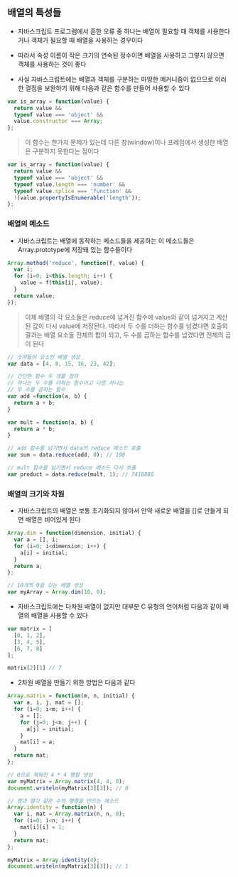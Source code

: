## 배열의 특성들

* 자바스크립트 프로그램에서 흔한 오류 중 하나는 배열이 필요할 때 객체를 사용한다거나 객체가 필요할 때 배열을 사용하는 경우이다

* 따라서 속성 이름이 작은 크기의 연속된 정수이면 배열을 사용하고 그렇지 않으면 객체를 사용하는 것이 좋다

* 사실 자바스크립트에는 배열과 객체를 구분하는 마땅한 메커니즘이 없으므로 이러한 결점을 보완하기 위해 다음과 같은 함수를 만들어 사용할 수 있다

```javascript
var is_array = function(value) {
  return value && 
  typeof value === 'object' &&
  value.constructor === Array;
};
```

> 이 함수는 한가지 문제가 있는데 다른 창(window)이나 프레임에서 생성한 배열은 구분하지 못한다는 점이다

```javascript
var is_array = function(value) {
  return value &&
  typeof value === 'object' &&
  typeof value.length === 'number' &&
  typeof value.splice === 'function' &&
  !(value.propertyIsEnumerable('length'));
};
```


### 배열의 메소드

* 자바스크립트는 배열에 동작하는 메소드들을 제공하는 이 메소드들은 Array.prototype에 저장돼 있는 함수들이다

```javascript
Array.method('reduce', function(f, value) {
  var i;
  for (i=0; i<this.length; i++) {
    value = f(this[i], value);
  }
  return value;
});
```

> 이제 배열의 각 요소들은 reduce에 넘겨진 함수에 value와 같이 넘겨지고 계산된 값이 다시 value에 저장된다. 따라서 두 수를 더하는 함수를 넘겼다면 호출의 결과는 배열 요소들 전체의 합이 되고, 두 수를 곱하는 함수를 넘겼다면 전체의 곱이 된다

```javascript
// 숫자들이 요소인 배열 생성
var data = [4, 8, 15, 16, 23, 42];

// 간단한 함수 두 개를 정의
// 하나는 두 수를 더하는 함수이고 다른 하나는
// 두 수를 곱하는 함수
var add =function(a, b) {
  return a + b;
}

var mult = function(a, b) {
  return a * b;
}

// add 함수를 넘기면서 data의 reduce 메소드 호출
var sum = data.reduce(add, 0); // 108

// mult 함수를 넘기면서 reduce 메소드 다시 호출
var product = data.reduce(mult, 1); // 7418880
```


### 배열의 크기와 차원

* 자바스크립트의 배열은 보통 초기화되지 않아서 만약 새로운 배열을 []로 만들게 되면 배열은 비어있게 된다

```javascript
Array.dim = function(dimension, initial) {
  var a = [], i;
  for (i=0; i<dimension; i++) {
    a[i] = initial;
  }
  return a;
};

// 10개의 0을 갖는 배열 생성
var myArray = Array.dim(10, 0);
```

* 자바스크립트에는 다차원 배열이 없지만 대부분 C 유형의 언어처럼 다음과 같이 배열의 배열을 사용할 수 있다

```javascript
var matrix = [
  [0, 1, 2],
  [3, 4, 5],
  [6, 7, 8]
];

matrix[2][1] // 7
```

* 2차원 배열을 만들기 위한 방법은 다음과 같다

```javascript
Array.matrix = function(m, n, initial) {
  var a, i, j, mat = [];
  for (i=0; i<m; i++) {
    a = [];
    for (j=0; j<n; j++) {
      a[j] = initial;
    }
    mat[i] = a;
  }
  return mat;
};

// 0으로 채워진 4 * 4 행렬 생성
var myMatrix = Array.matrix(4, 4, 0);
document.writeln(myMatrix[3][3]); // 0

// 행과 열이 같은 수의 행렬을 만드는 메소드 
Array.identity = function(n) {
  var i, mat = Array.matrix(n, n, 0);
  for (i=0; i<n; i++) {
    mat[i][i] = 1;
  }
  return mat;
};

myMatrix = Array.identity(4);
document.writeln(myMatrix[3][3]); // 1
```